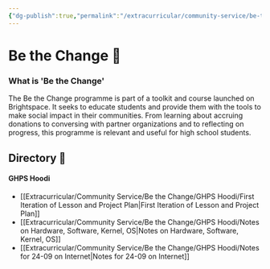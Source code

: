 ```yaml
---
{"dg-publish":true,"permalink":"/extracurricular/community-service/be-the-change/0-be-the-change-directory/","dgHomeLink":true,"dgPassFrontmatter":false,"dgShowLocalGraph":true}
---
```


# Be the Change 🎒

### What is 'Be the Change'
The Be the Change programme is part of a toolkit and course launched on Brightspace. It seeks to educate students and provide them with the tools to make social impact in their communities. From learning about accruing donations to conversing with partner organizations and to reflecting on progress, this programme is relevant and useful for high school students.

## Directory 🧭
#### GHPS Hoodi
- [[Extracurricular/Community Service/Be the Change/GHPS Hoodi/First Iteration of Lesson and Project Plan|First Iteration of Lesson and Project Plan]]
- [[Extracurricular/Community Service/Be the Change/GHPS Hoodi/Notes on Hardware, Software, Kernel, OS|Notes on Hardware, Software, Kernel, OS]]
- [[Extracurricular/Community Service/Be the Change/GHPS Hoodi/Notes for 24-09 on Internet|Notes for 24-09 on Internet]]



